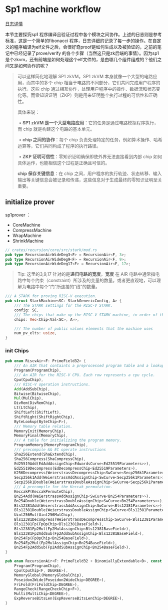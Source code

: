 # Sp1  machine workflow

[日志详情](https://github.com/Chengcheng-S/sp1_demo/blob/master/fibo/run.log)

本节主要探究sp1 程序编译且验证过程中各个模块之间协作。上述的日志则是参考标准，这是一个简单的fibonacci 程序，日志详细的记录了每一步的操作。在自定义的程序编译为elf文件之后，会很好奇proof是如何生成以及被验证的，之前的笔记中已经记录了prove/verify 的各个步骤（当然这只是zk后端的事情）。因为sp1 是个zkvm，还有前端是如何处理这个elf文件的，是由哪几个组件组成的？他们之间又是如何协作的呢？

> 可以这样简化地理解 SP1 zkVM。SP1 zkVM 本身就像一个大型的电路应用，而其中的多个 chip 相当于电路的不同部分，它们共同完成用户程序的执行。这些 chip 通过相互协作，处理用户程序中的操作、数据流和状态变化等。而零知识证明（ZKP）则是用来证明整个执行过程的可信性和正确性。
>
> 具体来说：
>
> ​	•	**SP1 zkVM 是一个大型电路应用**：它的任务是通过电路模拟程序执行，而 chip 就是构建这个电路的基本单元。
>
> ​	•	**chip 之间的协作**：每个 chip 负责处理特定的任务，例如算术操作、哈希运算等，它们共同构成了程序的执行路径。
>
> ​	•	**ZKP 证明可信性**：零知识证明确保即使外界无法直接看到内部 chip 如何具体运作，也能相信这个过程是正确且可信的。
>
> 
>
> **chip 保存关键信息**：在 chip 之间，用户程序的执行轨迹、状态转移、输入输出等关键信息会被记录和传递，这些信息对于生成最终的零知识证明至关重要。

## initialize prover

sp1prover ：

* CoreMachine
* CompressMachine
* WrapMachine
* ShrinkMachine

```rust
// crates/recursion/core/src/stark/mod.rs
pub type RecursionAirWideDeg3<F> = RecursionAir<F, 3>;
pub type RecursionAirWideDeg9<F> = RecursionAir<F, 9>;
pub type RecursionAirWideDeg17<F> = RecursionAir<F, 17>;
```

> Tip:
> 这里的3,9,17 针对的是**递归电路的宽度**。**宽度** 在 AIR 电路中通常指电路中每个约束（constraint）所涉及的变量的数量。或者更直观地，可以理解为电路中每个“门”所连接的“线”的数量。



```rust
/// A STARK for proving RISC-V execution.
pub struct StarkMachine<SC: StarkGenericConfig, A> {
    /// The STARK settings for the RISC-V STARK.
    config: SC,
    /// The chips that make up the RISC-V STARK machine, in order of their execution.
    chips: Vec<Chip<Val<SC>, A>>,

    /// The number of public values elements that the machine uses
    num_pv_elts: usize,
}
```

### init Chips

```rust
pub enum RiscvAir<F: PrimeField32> {
    /// An AIR that containts a preprocessed program table and a lookup for the instructions.
    Program(ProgramChip),
    /// An AIR for the RISC-V CPU. Each row represents a cpu cycle.
    Cpu(CpuChip),
    /// RISC-V operation instructions.
    Add(AddSubChip),
    Bitwise(BitwiseChip),
    Mul(MulChip),
    DivRem(DivRemChip),
    Lt(LtChip),
    ShiftLeft(ShiftLeft),
    ShiftRight(ShiftRightChip),
    ByteLookup(ByteChip<F>),
    /// Memory table relation.
    MemoryInit(MemoryChip),
    MemoryFinal(MemoryChip),
    /// A table for initializing the program memory.
    ProgramMemory(MemoryProgramChip),
    /// precompile && EC operate instructions
    Sha256Extend(ShaExtendChip),
    Sha256Compress(ShaCompressChip),
    Ed25519Add(EdAddAssignChip<EdwardsCurve<Ed25519Parameters>>),
    Ed25519Decompress(EdDecompressChip<Ed25519Parameters>),
    K256Decompress(WeierstrassDecompressChip<SwCurve<Secp256k1Parameters>>),
    Secp256k1Add(WeierstrassAddAssignChip<SwCurve<Secp256k1Parameters>>),
    Secp256k1Double(WeierstrassDoubleAssignChip<SwCurve<Secp256k1Parameters>>),
    /// A precompile for the Keccak permutation.
    KeccakP(KeccakPermuteChip),
    Bn254Add(WeierstrassAddAssignChip<SwCurve<Bn254Parameters>>),
    Bn254Double(WeierstrassDoubleAssignChip<SwCurve<Bn254Parameters>>),
    Bls12381Add(WeierstrassAddAssignChip<SwCurve<Bls12381Parameters>>),
    Bls12381Double(WeierstrassDoubleAssignChip<SwCurve<Bls12381Parameters>>),
    Uint256Mul(Uint256MulChip),
    Bls12381Decompress(WeierstrassDecompressChip<SwCurve<Bls12381Parameters>>),
    Bls12381Fp(FpOpChip<Bls12381BaseField>),
    Bls12381Fp2Mul(Fp2MulAssignChip<Bls12381BaseField>),
    Bls12381Fp2AddSub(Fp2AddSubAssignChip<Bls12381BaseField>),
    Bn254Fp(FpOpChip<Bn254BaseField>),
    Bn254Fp2Mul(Fp2MulAssignChip<Bn254BaseField>),
    Bn254Fp2AddSub(Fp2AddSubAssignChip<Bn254BaseField>),
}
```

 

```rust
pub enum RecursionAir<F: PrimeField32 + BinomiallyExtendable<D>, const DEGREE: usize> {
    Program(ProgramChip),
    Cpu(CpuChip<F, DEGREE>),
    MemoryGlobal(MemoryGlobalChip),
    Poseidon2Wide(Poseidon2WideChip<DEGREE>),
    FriFold(FriFoldChip<DEGREE>),
    RangeCheck(RangeCheckChip<F>),
    Multi(MultiChip<DEGREE>),
    ExpReverseBitsLen(ExpReverseBitsLenChip<DEGREE>),
}
```

